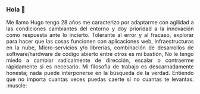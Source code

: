 ### Hola 👋
<p align="justify">Me llamo Hugo tengo 28 años me caracterizo por adaptarme con agilidad a las condiciones cambiantes del entorno y doy prioridad a la innovación como respuesta ante lo incierto. Tolerante al error y al fracaso, explorar para hacer que las cosas funcionen con aplicaciones web, infraestructuras en la nube, Micro-servicios y/o librerías, combinación de desarrollos de software/hardware de código abierto entre otros es mi bastión, No le tengo miedo a cambiar radicalmente de dirección, escalar o contraerme rápidamente si es necesario. Mi filosofia de trabajo es descarnadamente honesta; nada puede interponerse en la búsqueda de la verdad. Entiendo que no importa cuantas veces puedas caerte si no cuantas te levantas. :muscle: </p> 




<!--
**Hugh-Dev/Hugh-Dev** is a ✨ _special_ ✨ repository because its `README.md` (this file) appears on your GitHub profile.

Here are some ideas to get you started:

- 🔭 I’m currently working on ...
- 🌱 I’m currently learning ...
- 👯 I’m looking to collaborate on ...
- 🤔 I’m looking for help with ...
- 💬 Ask me about ...
- 📫 How to reach me: ...
- 😄 Pronouns: ...
- ⚡ Fun fact: ...
-->
